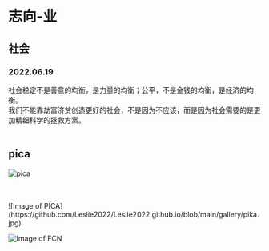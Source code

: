 # 志向-业



## 社会
### 2022.06.19
社会稳定不是善意的均衡，是力量的均衡；公平，不是金钱的均衡，是经济的均衡。<br/>
我们不能靠劫富济贫创造更好的社会，不是因为不应该，而是因为社会需要的是更加精细科学的拯救方案。<br/>
<br/>




## pica
![pica](./gallery/pica.JPG)

<br/>
<br/>
![Image of PICA](https://github.com/Leslie2022/Leslie2022.github.io/blob/main/gallery/pika.jpg)

![Image of FCN](https://github.com/e-delaney/Instance-based_CFE_TSC/blob/main/Method_BIG.PNG)

